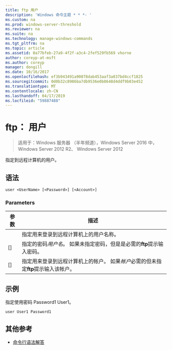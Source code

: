 ```yaml
---
title: ftp 用户
description: 'Windows 命令主题 * * *- '
ms.custom: na
ms.prod: windows-server-threshold
ms.reviewer: na
ms.suite: na
ms.technology: manage-windows-commands
ms.tgt_pltfrm: na
ms.topic: article
ms.assetid: 0a77bfeb-27a9-4f2f-a3c4-2fef529fb569 vhorne
author: coreyp-at-msft
ms.author: coreyp
manager: dongill
ms.date: 10/16/2017
ms.openlocfilehash: ef3b943491a90078dab453aaf3a037bd4ccf1825
ms.sourcegitcommit: 0d0b32c8986ba7db9536e0b8648d4ddf9b03e452
ms.translationtype: MT
ms.contentlocale: zh-CN
ms.lasthandoff: 04/17/2019
ms.locfileid: "59887488"
---
```

# <a name="ftp-user"></a>ftp： 用户

>适用于：Windows 服务器 （半年频道），Windows Server 2016 中，Windows Server 2012 R2、 Windows Server 2012

指定到远程计算机的用户。   
## <a name="syntax"></a>语法  
```  
user <UserName> [<Password>] [<Account>]  
```  
### <a name="parameters"></a>Parameters  
|参数|描述|  
|-------|--------|  
|<UserName>|指定用来登录到远程计算机上的用户名称。|  
|[<Password>]|指定的密码*用户名*。 如果未指定密码，但是是必需的**ftp**提示输入密码。|  
|[<Account>]|指定用来登录到远程计算机上的帐户。 如果*帐户*必需的但未指定**ftp**提示输入该帐户。|  
## <a name="BKMK_Examples"></a>示例  
指定使用密码 Password1 User1。  
```  
user User1 Password1  
```  
## <a name="additional-references"></a>其他参考  
-   [命令行语法解答](command-line-syntax-key.md)  
